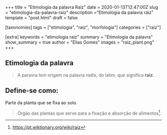 +++
title = "Etimologia da palavra Raiz"
date = 2020-01-13T12:47:00Z
slug = "etimologia-da-palavra-raiz"
description ="Etimologia da palavra raiz"
template = "post.html"
draft = false

[taxonomies]
tags = ["etimologia", "raiz", "morfologia"]
categories = ["raiz"]

[extra]
keywords = "etimologia raiz"
summary = "Etimologia da palavra"
show_summary = true
author = "Elias Gomes"
images = "raiz_plant.png"
+++

## Etimologia da palavra

> A paravra tem origem na palavra *radix*, do latim, que significa **raiz**.

## Define-se como:

Parte da planta que se fixa ao solo.

> Órgão das plantas que serve para a fixação e absorção de alimentos[^1]. 


[^1]:https://pt.wiktionary.org/wiki/raiz